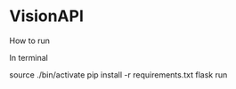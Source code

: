 # VisionAPI

How to run

In terminal

source ./bin/activate
pip install -r requirements.txt
flask run


